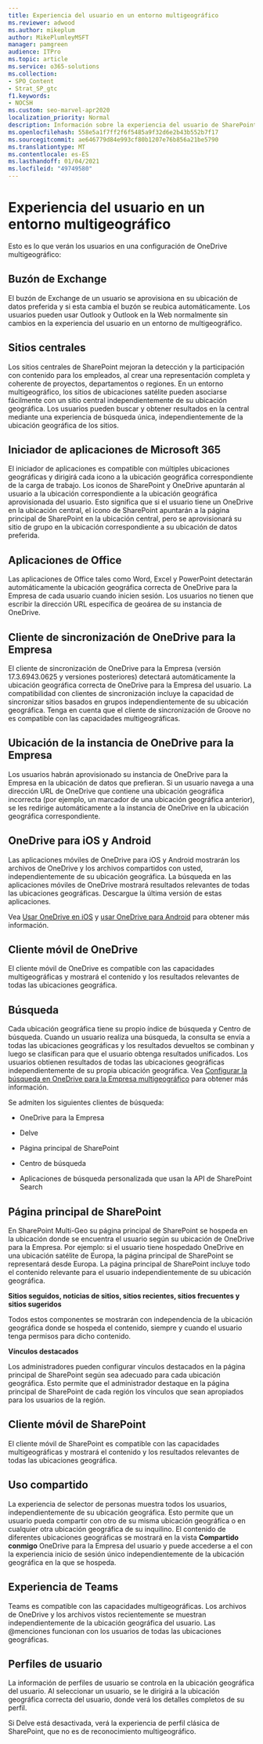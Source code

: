 ```yaml
---
title: Experiencia del usuario en un entorno multigeográfico
ms.reviewer: adwood
ms.author: mikeplum
author: MikePlumleyMSFT
manager: pamgreen
audience: ITPro
ms.topic: article
ms.service: o365-solutions
ms.collection:
- SPO_Content
- Strat_SP_gtc
f1.keywords:
- NOCSH
ms.custom: seo-marvel-apr2020
localization_priority: Normal
description: Información sobre la experiencia del usuario de SharePoint, OneDrive y Exchange en un entorno multigeográfico para Microsoft 365.
ms.openlocfilehash: 558e5a1f7ff2f6f5485a9f32d6e2b43b552b7f17
ms.sourcegitcommit: ae646779d84e993cf80b1207e76b856a21be5790
ms.translationtype: MT
ms.contentlocale: es-ES
ms.lasthandoff: 01/04/2021
ms.locfileid: "49749580"
---
```

# <a name="user-experience-in-a-multi-geo-environment"></a>Experiencia del usuario en un entorno multigeográfico

Esto es lo que verán los usuarios en una configuración de OneDrive multigeográfico:

## <a name="exchange-mailbox"></a>Buzón de Exchange

El buzón de Exchange de un usuario se aprovisiona en su ubicación de datos preferida y si esta cambia el buzón se reubica automáticamente. Los usuarios pueden usar Outlook y Outlook en la Web normalmente sin cambios en la experiencia del usuario en un entorno de multigeográfico.

## <a name="hub-sites"></a>Sitios centrales

Los sitios centrales de SharePoint mejoran la detección y la participación con contenido para los empleados, al crear una representación completa y coherente de proyectos, departamentos o regiones. En un entorno multigeográfico, los sitios de ubicaciones satélite pueden asociarse fácilmente con un sitio central independientemente de su ubicación geográfica. Los usuarios pueden buscar y obtener resultados en la central mediante una experiencia de búsqueda única, independientemente de la ubicación geográfica de los sitios.

## <a name="microsoft-365-app-launcher"></a>Iniciador de aplicaciones de Microsoft 365

El iniciador de aplicaciones es compatible con múltiples ubicaciones geográficas y dirigirá cada icono a la ubicación geográfica correspondiente de la carga de trabajo. Los iconos de SharePoint y OneDrive apuntarán al usuario a la ubicación correspondiente a la ubicación geográfica aprovisionada del usuario. Esto significa que si el usuario tiene un OneDrive en la ubicación central, el icono de SharePoint apuntarán a la página principal de SharePoint en la ubicación central, pero se aprovisionará su sitio de grupo en la ubicación correspondiente a su ubicación de datos preferida. 

## <a name="office-applications"></a>Aplicaciones de Office

Las aplicaciones de Office tales como Word, Excel y PowerPoint detectarán automáticamente la ubicación geográfica correcta de OneDrive para la Empresa de cada usuario cuando inicien sesión. Los usuarios no tienen que escribir la dirección URL específica de geoárea de su instancia de OneDrive.

## <a name="onedrive-for-business-sync-client"></a>Cliente de sincronización de OneDrive para la Empresa

El cliente de sincronización de OneDrive para la Empresa (versión 17.3.6943.0625 y versiones posteriores) detectará automáticamente la ubicación geográfica correcta de OneDrive para la Empresa del usuario. La compatibilidad con clientes de sincronización incluye la capacidad de sincronizar sitios basados en grupos independientemente de su ubicación geográfica. Tenga en cuenta que el cliente de sincronización de Groove no es compatible con las capacidades multigeográficas. 

## <a name="onedrive-for-business-location"></a>Ubicación de la instancia de OneDrive para la Empresa

Los usuarios habrán aprovisionado su instancia de OneDrive para la Empresa en la ubicación de datos que prefieran. Si un usuario navega a una dirección URL de OneDrive que contiene una ubicación geográfica incorrecta (por ejemplo, un marcador de una ubicación geográfica anterior), se les redirige automáticamente a la instancia de OneDrive en la ubicación geográfica correspondiente.

## <a name="onedrive-ios-and-android"></a>OneDrive para iOS y Android 

Las aplicaciones móviles de OneDrive para iOS y Android mostrarán los archivos de OneDrive y los archivos compartidos con usted, independientemente de su ubicación geográfica. La búsqueda en las aplicaciones móviles de OneDrive mostrará resultados relevantes de todas las ubicaciones geográficas. Descargue la última versión de estas aplicaciones.

Vea [Usar OneDrive en iOS](https://support.office.com/article/08d5c5b2-ccc6-40eb-a244-fe3597a3c247) y [usar OneDrive para Android](https://support.office.com/article/eee1d31c-792d-41d4-8132-f9621b39eb36) para obtener más información.

## <a name="onedrive-mobile-client"></a>Cliente móvil de OneDrive 

El cliente móvil de OneDrive es compatible con las capacidades multigeográficas y mostrará el contenido y los resultados relevantes de todas las ubicaciones geográfica.

## <a name="search"></a>Búsqueda

Cada ubicación geográfica tiene su propio índice de búsqueda y Centro de búsqueda. Cuando un usuario realiza una búsqueda, la consulta se envía a todas las ubicaciones geográficas y los resultados devueltos se combinan y luego se clasifican para que el usuario obtenga resultados unificados. Los usuarios obtienen resultados de todas las ubicaciones geográficas independientemente de su propia ubicación geográfica. Vea [Configurar la búsqueda en OneDrive para la Empresa multigeográfico](configure-search-for-multi-geo.md) para obtener más información.

Se admiten los siguientes clientes de búsqueda:

-   OneDrive para la Empresa

-   Delve

-   Página principal de SharePoint

-   Centro de búsqueda

-   Aplicaciones de búsqueda personalizada que usan la API de SharePoint Search

## <a name="sharepoint-home"></a>Página principal de SharePoint 

En SharePoint Multi-Geo su página principal de SharePoint se hospeda en la ubicación donde se encuentra el usuario según su ubicación de OneDrive para la Empresa. Por ejemplo: si el usuario tiene hospedado OneDrive en una ubicación satélite de Europa, la página principal de SharePoint se representará desde Europa. La página principal de SharePoint incluye todo el contenido relevante para el usuario independientemente de su ubicación geográfica. 

**Sitios seguidos, noticias de sitios, sitios recientes, sitios frecuentes y sitios sugeridos**

Todos estos componentes se mostrarán con independencia de la ubicación geográfica donde se hospeda el contenido, siempre y cuando el usuario tenga permisos para dicho contenido. 

**Vínculos destacados**

Los administradores pueden configurar vínculos destacados en la página principal de SharePoint según sea adecuado para cada ubicación geográfica. Esto permite que el administrador destaque en la página principal de SharePoint de cada región los vínculos que sean apropiados para los usuarios de la región. 

## <a name="sharepoint-mobile-client"></a>Cliente móvil de SharePoint 

El cliente móvil de SharePoint es compatible con las capacidades multigeográficas y mostrará el contenido y los resultados relevantes de todas las ubicaciones geográfica.

## <a name="sharing"></a>Uso compartido

La experiencia de selector de personas muestra todos los usuarios, independientemente de su ubicación geográfica. Esto permite que un usuario pueda compartir con otro de su misma ubicación geográfica o en cualquier otra ubicación geográfica de su inquilino. El contenido de diferentes ubicaciones geográficas se mostrará en la vista **Compartido conmigo** OneDrive para la Empresa del usuario y puede accederse a el con la experiencia inicio de sesión único independientemente de la ubicación geográfica en la que se hospeda.

## <a name="teams-experience"></a>Experiencia de Teams

Teams es compatible con las capacidades multigeográficas. Los archivos de OneDrive y los archivos vistos recientemente se muestran independientemente de la ubicación geográfica del usuario. Las @menciones funcionan con los usuarios de todas las ubicaciones geográficas.

## <a name="user-profiles"></a>Perfiles de usuario

La información de perfiles de usuario se controla en la ubicación geográfica del usuario. Al seleccionar un usuario, se le dirigirá a la ubicación geográfica correcta del usuario, donde verá los detalles completos de su perfil.

Si Delve está desactivada, verá la experiencia de perfil clásica de SharePoint, que no es de reconocimiento multigeográfico.


